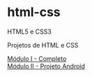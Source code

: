 # html-css
 HTML5 e CSS3

Projetos de HTML e CSS

<a href="https://antonyanw.github.io/html-css/" target: _blank> Módulo I - Completo </a> <br>
<a href="https://antonyanw.github.io/html-css/Módulo 2/Grande Projeto/GrandeProjeto.html"> Módulo II - Projeto Android  </a>
